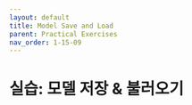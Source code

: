 ```yaml
---
layout: default
title: Model Save and Load
parent: Practical Exercises
nav_order: 1-15-09
---
```


# 실습: 모델 저장 & 불러오기

